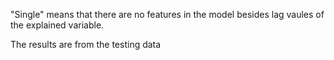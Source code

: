 "Single" means that there are no features in the model besides lag vaules of the explained variable.

The results are from the testing data
